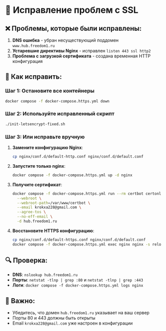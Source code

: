 # 🔧 Исправление проблем с SSL

## ❌ Проблемы, которые были исправлены:

1. **DNS ошибка** - убран несуществующий поддомен `www.hub.freedom1.ru`
2. **Устаревшие директивы Nginx** - исправлен `listen 443 ssl http2`
3. **Проблема с загрузкой сертификата** - создана временная HTTP конфигурация

## 🚀 Как исправить:

### Шаг 1: Остановите все контейнеры
```bash
docker compose -f docker-compose.https.yml down
```

### Шаг 2: Используйте исправленный скрипт
```bash
./init-letsencrypt-fixed.sh
```

### Шаг 3: Или исправьте вручную

1. **Замените конфигурацию Nginx**:
   ```bash
   cp nginx/conf.d/default-http.conf nginx/conf.d/default.conf
   ```

2. **Запустите только nginx**:
   ```bash
   docker compose -f docker-compose.https.yml up -d nginx
   ```

3. **Получите сертификат**:
   ```bash
   docker compose -f docker-compose.https.yml run --rm certbot certonly \
     --webroot \
     --webroot-path=/var/www/certbot \
     --email krokxa228@gmail.com \
     --agree-tos \
     --no-eff-email \
     -d hub.freedom1.ru
   ```

4. **Восстановите HTTPS конфигурацию**:
   ```bash
   cp nginx/conf.d/default-https.conf nginx/conf.d/default.conf
   docker compose -f docker-compose.https.yml exec nginx nginx -s reload
   ```

## 🔍 Проверка:

- **DNS**: `nslookup hub.freedom1.ru`
- **Порты**: `netstat -tlnp | grep :80` и `netstat -tlnp | grep :443`
- **Логи**: `docker compose -f docker-compose.https.yml logs nginx`

## 📝 Важно:

- Убедитесь, что домен `hub.freedom1.ru` указывает на ваш сервер
- Порты 80 и 443 должны быть открыты
- Email `krokxa228@gmail.com` уже настроен в конфигурации
